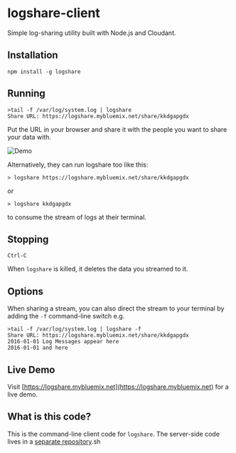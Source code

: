 # logshare-client

Simple log-sharing utility built with Node.js and Cloudant.

## Installation

    npm install -g logshare
  
## Running

    >tail -f /var/log/system.log | logshare
    Share URL: https://logshare.mybluemix.net/share/kkdgapgdx

Put the URL in your browser and share it with the people you want to share your data with.

![Demo](https://github.com/glynnbird/logshare/raw/master/public/img/demo.gif)

Alternatively, they can run logshare too like this:

    > logshare https://logshare.mybluemix.net/share/kkdgapgdx

or

    > logshare kkdgapgdx

to consume the stream of logs at their terminal.

## Stopping
  
    Ctrl-C

When `logshare` is killed, it deletes the data you streamed to it.

## Options

When sharing a stream, you can also direct the stream to your terminal by adding the `-f` command-line switch e.g.

    >tail -f /var/log/system.log | logshare -f
    Share URL: https://logshare.mybluemix.net/share/kkdgapgdx
    2016-01-01 Log Messages appear here
    2016-01-01 and here

## Live Demo

Visit [https://logshare.mybluemix.net](https://logshare.mybluemix.net) for a live demo.

## What is this code?

This is the command-line client code for `logshare`. The server-side code lives in a [separate repository](https://github.com/glynnbird/logshare-server).sh 